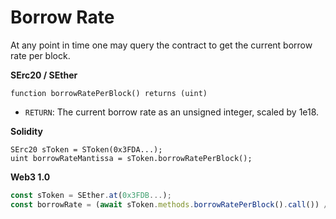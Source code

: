 # Borrow Rate

At any point in time one may query the contract to get the current borrow rate per block.

**SErc20 / SEther**

```text
function borrowRatePerBlock() returns (uint)
```

* `RETURN`: The current borrow rate as an unsigned integer, scaled by 1e18.

**Solidity**

```text
SErc20 sToken = SToken(0x3FDA...);
uint borrowRateMantissa = sToken.borrowRatePerBlock();
```

**Web3 1.0**

```javascript
const sToken = SEther.at(0x3FDB...);
const borrowRate = (await sToken.methods.borrowRatePerBlock().call()) / 1e18;
```

